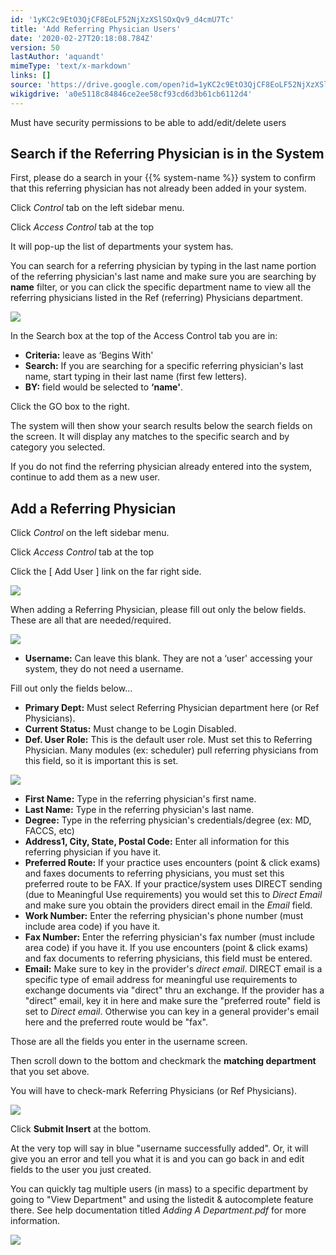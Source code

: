 ```yaml
---
id: '1yKC2c9EtO3QjCF8EoLF52NjXzXSlSOxQv9_d4cmU7Tc'
title: 'Add Referring Physician Users'
date: '2020-02-27T20:18:08.784Z'
version: 50
lastAuthor: 'aquandt'
mimeType: 'text/x-markdown'
links: []
source: 'https://drive.google.com/open?id=1yKC2c9EtO3QjCF8EoLF52NjXzXSlSOxQv9_d4cmU7Tc'
wikigdrive: 'a0e5118c84846ce2ee58cf93cd6d3b61cb6112d4'
---
```

Must have security permissions to be able to add/edit/delete users

## Search if the Referring Physician is in the System

First, please do a search in your {{% system-name %}} system to confirm that this referring physician has not already been added in your system.

Click *Control* tab on the left sidebar menu.

Click *Access Control* tab at the top

It will pop-up the list of departments your system has.

You can search for a referring physician by typing in the last name portion of the referring physician's last name and make sure you are searching by **name** filter, or you can click the specific department name to view all the referring physicians listed in the Ref (referring) Physicians department.

![](../add-referring-physician-users.assets/d6bd4b9f2876c4fa3ee4e9da8c229f03.png)

In the Search box at the top of the Access Control tab you are in:

* <strong>Criteria:</strong> leave as ‘Begins With'
* <strong>Search:</strong> If you are searching for a specific referring physician's last name, start typing in their last name (first few letters).
* <strong>BY:</strong> field would be selected to <strong>‘name'</strong>.

Click the GO box to the right.

The system will then show your search results below the search fields on the screen. It will display any matches to the specific search and by category you selected.

If you do not find the referring physician already entered into the system, continue to add them as a new user.

## Add a Referring Physician

Click *Control* on the left sidebar menu.

Click *Access Control* tab at the top

Click the [ Add User ] link on the far right side.

![](../add-referring-physician-users.assets/06a66a7207efb1370f2228aadf0bfa94.png)

When adding a Referring Physician, please fill out only the below fields. These are all that are needed/required.

![](../add-referring-physician-users.assets/0e7e7bbf2805b4fb5507db41f16591f0.png)

* <strong>Username:</strong> Can leave this blank. They are not a ‘user' accessing your system, they do not need a username.

Fill out only the fields below…

* <strong>Primary Dept:</strong> Must select Referring Physician department here (or Ref Physicians).
* <strong>Current Status:</strong> Must change to be Login Disabled.
* <strong>Def. User Role:</strong> This is the default user role. Must set this to Referring Physician. Many modules (ex: scheduler) pull referring physicians from this field, so it is important this is set.

![](../add-referring-physician-users.assets/b1584eb1df1ee1f8855971df966d32fb.png)

* <strong>First Name:</strong> Type in the referring physician's first name.
* <strong>Last Name:</strong> Type in the referring physician's last name.
* <strong>Degree:</strong> Type in the referring physician's credentials/degree (ex: MD, FACCS, etc)
* <strong>Address1, City, State, Postal Code:</strong> Enter all information for this referring physician if you have it.
* <strong>Preferred Route:</strong> If your practice uses encounters (point & click exams) and faxes documents to referring physicians, you must set this preferred route to be FAX. If your practice/system uses DIRECT sending (due to Meaningful Use requirements) you would set this to <em>Direct Email</em> and make sure you obtain the providers direct email in the <em>Email</em> field.
* <strong>Work Number:</strong> Enter the referring physician's phone number (must include area code) if you have it.
* <strong>Fax Number:</strong> Enter the referring physician's fax number (must include area code) if you have it. If you use encounters (point & click exams) and fax documents to referring physicians, this field must be entered.
* <strong>Email:</strong> Make sure to key in the provider's <em>direct email</em>. DIRECT email is a specific type of email address for meaningful use requirements to exchange documents via "direct" thru an exchange. If the provider has a "direct" email, key it in here and make sure the "preferred route" field is set to <em>Direct email</em>. Otherwise you can key in a general provider's email here and the preferred route would be "fax".

Those are all the fields you enter in the username screen.

Then scroll down to the bottom and checkmark the **matching department** that you set above.

You will have to check-mark Referring Physicians (or Ref Physicians).

![](../add-referring-physician-users.assets/4c902ff504b665df59457a684efba684.png)

Click **Submit Insert** at the bottom.

At the very top will say in blue "username successfully added". Or, it will give you an error and tell you what it is and you can go back in and edit fields to the user you just created.

You can quickly tag multiple users (in mass) to a specific department by going to "View Department" and using the listedit & autocomplete feature there. See help documentation titled *Adding A Department.pdf* for more information.

![](../add-referring-physician-users.assets/9b765d7e5e6a69557e8a99d859e93b3c.png)
